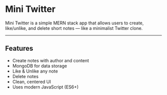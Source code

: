 #  Mini Twitter

Mini Twitter is a simple MERN stack app that allows users to create, like/unlike, and delete short notes — like a minimalist Twitter clone.

---

##  Features

-  Create notes with author and content
-  MongoDB for data storage
-  Like &  Unlike any note
-  Delete notes
-  Clean, centered UI
-  Uses modern JavaScript (ES6+)


